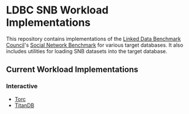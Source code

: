 LDBC SNB Workload Implementations
=================================

This repository contains implementations of the [Linked Data Benchmark
Council](http://www.ldbcouncil.org/)'s [Social Network
Benchmark](http://www.ldbcouncil.org/benchmarks/snb) for various target
databases. It also includes utilities for loading SNB datasets into the target
database.

## Current Workload Implementations ##
### Interactive ###
* [Torc](https://github.com/jdellithorpe/torc) 
* [TitanDB](https://github.com/thinkaurelius/titan)
